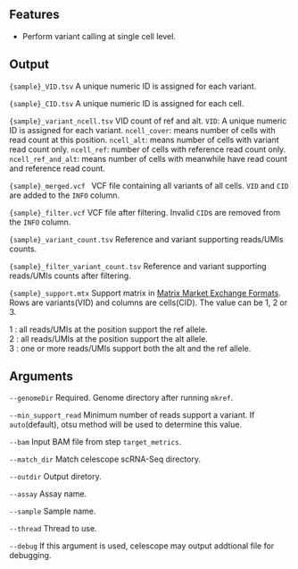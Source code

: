 ## Features
- Perform variant calling at single cell level.

## Output

`{sample}_VID.tsv` A unique numeric ID is assigned for each variant.

`{sample}_CID.tsv` A unique numeric ID is assigned for each cell.

`{sample}_variant_ncell.tsv` VID count of ref and alt. `VID`: A unique numeric ID is assigned for each variant. `ncell_cover`: means number of cells with read count at this position. `ncell_alt`: means number of cells with variant read count only. `ncell_ref`: number of cells with reference read count only. `ncell_ref_and_alt`: means number of cells with meanwhile have read count and reference read count.

`{sample}_merged.vcf ` VCF file containing all variants of all cells. `VID` and `CID` are added to the `INFO` column.

`{sample}_filter.vcf` VCF file after filtering. Invalid `CID`s are removed from the `INFO` column.

`{sample}_variant_count.tsv`  Reference and variant supporting reads/UMIs counts.

`{sample}_filter_variant_count.tsv`  Reference and variant supporting reads/UMIs counts after filtering.

`{sample}_support.mtx` Support matrix in [Matrix Market Exchange Formats](https://math.nist.gov/MatrixMarket/formats.html). Rows 
are variants(VID) and columns are cells(CID). The value can be 1, 2 or 3.

1 : all reads/UMIs at the position support the ref allele.  
2 : all reads/UMIs at the position support the alt allele.  
3 : one or more reads/UMIs support both the alt and the ref allele.  


## Arguments
`--genomeDir` Required. Genome directory after running `mkref`.

`--min_support_read` Minimum number of reads support a variant. If `auto`(default), otsu method will be used to determine this value.

`--bam` Input BAM file from step `target_metrics`.

`--match_dir` Match celescope scRNA-Seq directory.

`--outdir` Output diretory.

`--assay` Assay name.

`--sample` Sample name.

`--thread` Thread to use.

`--debug` If this argument is used, celescope may output addtional file for debugging.

